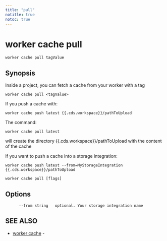 ```yaml
---
title: "pull"
notitle: true
notoc: true
---
```

# worker cache pull

`worker cache pull tagValue`

## Synopsis


Inside a project, you can fetch a cache from your worker with a tag

	worker cache pull <tagValue>

If you push a cache with:

	worker cache push latest {{.cds.workspace}}/pathToUpload

The command:

	worker cache pull latest

will create the directory {{.cds.workspace}}/pathToUpload with the content of the cache

If you want to push a cache into a storage integration:

	worker cache push latest --from=MyStorageIntegration {{.cds.workspace}}/pathToUpload

		

```
worker cache pull [flags]
```

## Options

```
      --from string   optional. Your storage integration name
```

## SEE ALSO

* [worker cache](/docs/components/worker/cache/)	 - 

